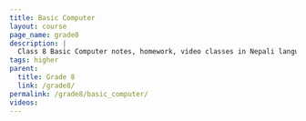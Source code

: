 ```yaml
---
title: Basic Computer
layout: course
page_name: grade8
description: |
  Class 8 Basic Computer notes, homework, video classes in Nepali language
tags: higher
parent:
  title: Grade 8
  link: /grade8/
permalink: /grade8/basic_computer/
videos:
---
```

